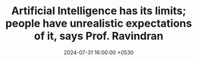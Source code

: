 ---
title: "Artificial Intelligence has its limits; people have unrealistic expectations of it, says Prof. Ravindran"
date: 2024-07-31 16:00:00 +0530
link: "https://www.thehindu.com/news/cities/Madurai/artificial-intelligence-has-its-limits-people-have-unrealistic-expectations-of-it-says-iit-professor/article68461116.ece"
draft: false
---